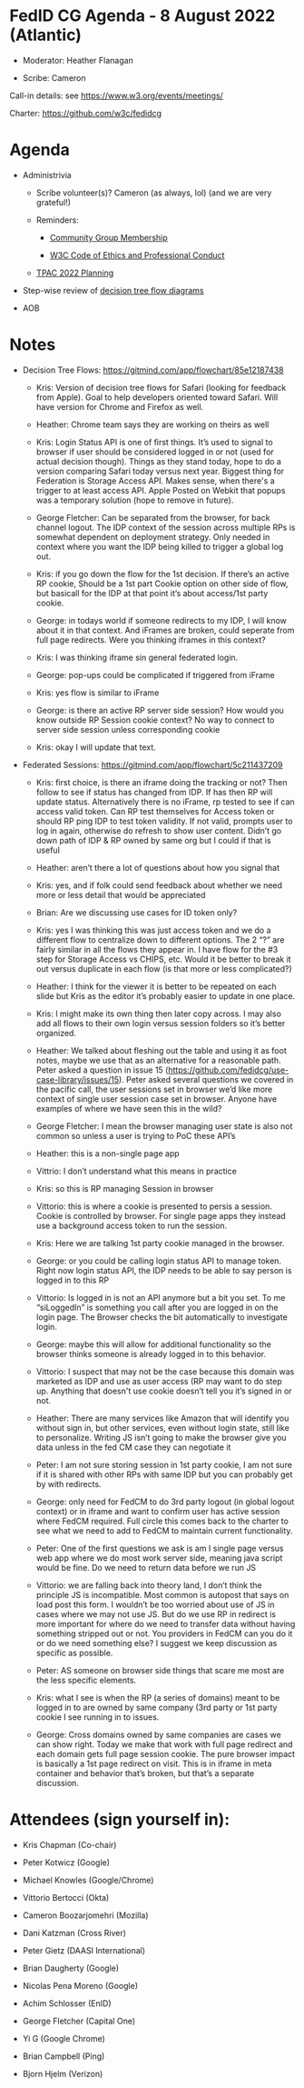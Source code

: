 # FedID CG Agenda - 8 August 2022 (Atlantic)

-   Moderator: Heather Flanagan

-   Scribe: Cameron

Call-in details: see
[<u>https://www.w3.org/events/meetings/</u>](https://www.w3.org/events/meetings/)

Charter:
[<u>https://github.com/w3c/fedidcg</u>](https://github.com/w3c/fedidcg)

Agenda
======

-   Administrivia

    -   Scribe volunteer(s)? Cameron (as always, lol) (and we are very grateful!)

    -   Reminders:

        -   [<u>Community Group Membership</u>](https://www.w3.org/community/fed-id/)

        -   [<u>W3C Code of Ethics and Professional Conduct</u>](https://www.w3.org/Consortium/cepc/)

    -   [<u>TPAC 2022 Planning</u>](https://docs.google.com/document/d/1616EDFkRvzMEJT1xE-ZDZHAmQjRcY5TxAiANcbbJcA8/edit)

-   Step-wise review of [<u>decision tree flow diagrams</u>](https://github.com/fedidcg/use-case-library/tree/main/decision_tree_flows)

-   AOB

Notes
=====

-   Decision Tree Flows: [<u>https://gitmind.com/app/flowchart/85e12187438</u>](https://gitmind.com/app/flowchart/85e12187438)

    -   Kris: Version of decision tree flows for Safari (looking for
 feedback from Apple). Goal to help developers oriented toward
 Safari. Will have version for Chrome and Firefox as well.

    -   Heather: Chrome team says they are working on theirs as well

    -   Kris: Login Status API is one of first things. It’s used to
 signal to browser if user should be considered logged in or
 not (used for actual decision though). Things as they stand
 today, hope to do a version comparing Safari today versus next
 year. Biggest thing for Federation is Storage Access API.
 Makes sense, when there's a trigger to at least access API.
 Apple Posted on Webkit that popups was a temporary solution
 (hope to remove in future).

    -   George Fletcher: Can be separated from the browser, for back
 channel logout. The IDP context of the session across multiple
 RPs is somewhat dependent on deployment strategy. Only needed
 in context where you want the IDP being killed to trigger a
 global log out.

    -   Kris: if you go down the flow for the 1st decision. If there’s
 an active RP cookie, Should be a 1st part Cookie option on
 other side of flow, but basicall for the IDP at that point
 it’s about access/1st party cookie.

    -   George: in todays world if someone redirects to my IDP, I will
 know about it in that context. And iFrames are broken, could
 seperate from full page redirects. Were you thinking iframes
 in this context?

    -   Kris: I was thinking iframe sin general federated login.

    -   George: pop-ups could be complicated if triggered from iFrame

    -   Kris: yes flow is similar to iFrame

    -   George: is there an active RP server side session? How would you
 know outside RP Session cookie context? No way to connect to
 server side session unless corresponding cookie

    -   Kris: okay I will update that text.

-   Federated Sessions: [<u>https://gitmind.com/app/flowchart/5c211437209</u>](https://gitmind.com/app/flowchart/5c211437209)

    -   Kris: first choice, is there an iframe doing the tracking or
 not? Then follow to see if status has changed from IDP. If has
 then RP will update status. Alternatively there is no iFrame,
 rp tested to see if can access valid token. Can RP test
 themselves for Access token or should RP ping IDP to test
 token validity. If not valid, prompts user to log in again,
 otherwise do refresh to show user content. Didn’t go down path
 of IDP & RP owned by same org but I could if that is useful

    -   Heather: aren’t there a lot of questions about how you signal
 that

    -   Kris: yes, and if folk could send feedback about whether we need
 more or less detail that would be appreciated

    -   Brian: Are we discussing use cases for ID token only?

    -   Kris: yes I was thinking this was just access token and we do a
 different flow to centralize down to different options. The 2
 “?” are fairly similar in all the flows they appear in. I have
 flow for the \#3 step for Storage Access vs CHIPS, etc. Would
 it be better to break it out versus duplicate in each flow (is
 that more or less complicated?)

    -   Heather: I think for the viewer it is better to be repeated on
 each slide but Kris as the editor it’s probably easier to
 update in one place.

    -   Kris: I might make its own thing then later copy across. I may
 also add all flows to their own login versus session folders
 so it’s better organized.

    -   Heather: We talked about fleshing out the table and using it as
 foot notes, maybe we use that as an alternative for a
 reasonable path. Peter asked a question in issue 15
 ([<u>https://github.com/fedidcg/use-case-library/issues/15</u>](https://github.com/fedidcg/use-case-library/issues/15)).
 Peter asked several questions we covered in the pacific call,
 the user sessions set in browser we’d like more context of
 single user session case set in browser. Anyone have examples
 of where we have seen this in the wild?

    -   George Fletcher: I mean the browser managing user state is also
 not common so unless a user is trying to PoC these API’s

    -   Heather: this is a non-single page app

    -   Vittrio: I don’t understand what this means in practice

    -   Kris: so this is RP managing Session in browser

    -   Vittorio: this is where a cookie is presented to persis a
 session. Cookie is controlled by browser. For single page apps
 they instead use a background access token to run the session.

    -   Kris: Here we are talking 1st party cookie managed in the
 browser.

    -   George: or you could be calling login status API to manage
 token. Right now login status API, the IDP needs to be able to
 say person is logged in to this RP

    -   Vittorio: Is logged in is not an API anymore but a bit you set.
 To me “siLoggedIn” is something you call after you are logged
 in on the login page. The Browser checks the bit automatically
 to investigate login.

    -   George: maybe this will allow for additional functionality so
 the browser thinks someone is already logged in to this
 behavior.

    -   Vittorio: I suspect that may not be the case because this domain
 was marketed as IDP and use as user access (RP may want to do
 step up. Anything that doesn't use cookie doesn’t tell you
 it’s signed in or not.

    -   Heather: There are many services like Amazon that will identify
 you without sign in, but other services, even without login
 state, still like to personalize. Writing JS isn’t going to
 make the browser give you data unless in the fed CM case they
 can negotiate it

    -   Peter: I am not sure storing session in 1st party cookie, I am
 not sure if it is shared with other RPs with same IDP but you
 can probably get by with redirects.

    -   George: only need for FedCM to do 3rd party logout (in global
 logout context) or in iframe and want to confirm user has
 active session where FedCM required. Full circle this comes
 back to the charter to see what we need to add to FedCM to
 maintain current functionality.

    -   Peter: One of the first questions we ask is am I single page
 versus web app where we do most work server side, meaning java
 script would be fine. Do we need to return data before we run
 JS

    -   Vittorio: we are falling back into theory land, I don’t think
 the principle JS is incompatible. Most common is autopost that
 says on load post this form. I wouldn’t be too worried about
 use of JS in cases where we may not use JS. But do we use RP
 in redirect is more important for where do we need to transfer
 data without having something stripped out or not. You
 providers in FedCM can you do it or do we need something else?
 I suggest we keep discussion as specific as possible.

    -   Peter: AS someone on browser side things that scare me most are
 the less specific elements.

    -   Kris: what I see is when the RP (a series of domains) meant to
 be logged in to are owned by same company (3rd party or 1st
 party cookie I see running in to issues.

    -   George: Cross domains owned by same companies are cases we can
 show right. Today we make that work with full page redirect
 and each domain gets full page session cookie. The pure
 browser impact is basically a 1st page redirect on visit. This
 is in iframe in meta container and behavior that’s broken, but
 that’s a separate discussion.

 

Attendees (sign yourself in):
=============================

-   Kris Chapman (Co-chair)

-   Peter Kotwicz (Google)

-   Michael Knowles (Google/Chrome)

-   Vittorio Bertocci (Okta)

-   Cameron Boozarjomehri (Mozilla)

-   Dani Katzman (Cross River)

-   Peter Gietz (DAASI International)

-   Brian Daugherty (Google)

-   Nicolas Pena Moreno (Google)

-   Achim Schlosser (EnID)

-   George Fletcher (Capital One)

-   Yi G (Google Chrome)

-   Brian Campbell (Ping)

-   Bjorn Hjelm (Verizon)
